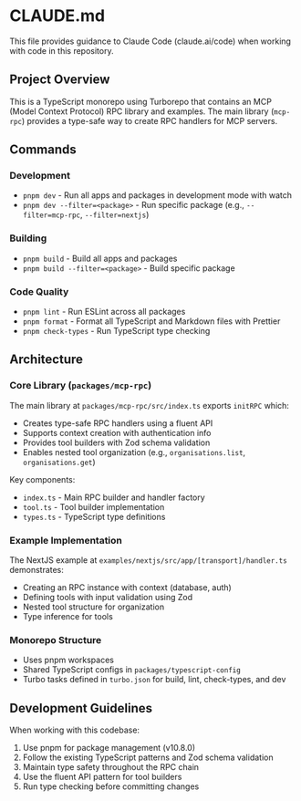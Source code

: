 # CLAUDE.md

This file provides guidance to Claude Code (claude.ai/code) when working with code in this repository.

## Project Overview

This is a TypeScript monorepo using Turborepo that contains an MCP (Model Context Protocol) RPC library and examples. The main library (`mcp-rpc`) provides a type-safe way to create RPC handlers for MCP servers.

## Commands

### Development
- `pnpm dev` - Run all apps and packages in development mode with watch
- `pnpm dev --filter=<package>` - Run specific package (e.g., `--filter=mcp-rpc`, `--filter=nextjs`)

### Building
- `pnpm build` - Build all apps and packages
- `pnpm build --filter=<package>` - Build specific package

### Code Quality
- `pnpm lint` - Run ESLint across all packages
- `pnpm format` - Format all TypeScript and Markdown files with Prettier
- `pnpm check-types` - Run TypeScript type checking

## Architecture

### Core Library (`packages/mcp-rpc`)
The main library at `packages/mcp-rpc/src/index.ts` exports `initRPC` which:
- Creates type-safe RPC handlers using a fluent API
- Supports context creation with authentication info
- Provides tool builders with Zod schema validation
- Enables nested tool organization (e.g., `organisations.list`, `organisations.get`)

Key components:
- `index.ts` - Main RPC builder and handler factory
- `tool.ts` - Tool builder implementation
- `types.ts` - TypeScript type definitions

### Example Implementation
The NextJS example at `examples/nextjs/src/app/[transport]/handler.ts` demonstrates:
- Creating an RPC instance with context (database, auth)
- Defining tools with input validation using Zod
- Nested tool structure for organization
- Type inference for tools

### Monorepo Structure
- Uses pnpm workspaces
- Shared TypeScript configs in `packages/typescript-config`
- Turbo tasks defined in `turbo.json` for build, lint, check-types, and dev

## Development Guidelines

When working with this codebase:
1. Use pnpm for package management (v10.8.0)
2. Follow the existing TypeScript patterns and Zod schema validation
3. Maintain type safety throughout the RPC chain
4. Use the fluent API pattern for tool builders
5. Run type checking before committing changes
